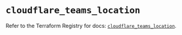 # `cloudflare_teams_location`

Refer to the Terraform Registry for docs: [`cloudflare_teams_location`](https://registry.terraform.io/providers/cloudflare/cloudflare/4.12.0/docs/resources/teams_location).
